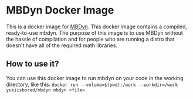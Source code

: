# MBDyn Docker Image

This is a docker image for [MBDyn][mbdyn web]. This docker image contains a
compiled, ready-to-use mbdyn. The purpose of this image is to use MBDyn without
the hassle of compilation and for people who are running a distro that doesn't
have all of the required math libraries.

## How to use it?
You can use this docker image to run mbdyn on your code in the working directory,
like this:
`docker run --volume=$(pwd):/work --workdir=/work yukiisbored/mbdyn mbdyn <file>`

[mbdyn web]: https://www.mbdyn.org/
